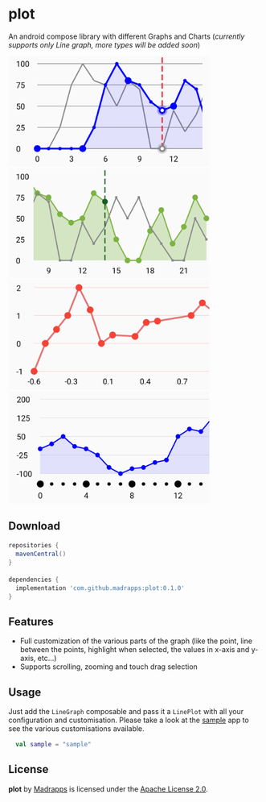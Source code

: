# plot
An android compose library with different Graphs and Charts (*currently supports only Line graph, more types will
be added soon*)

<img src="/preview/line_graph_1.png" alt="Line Graph 1" title="Line Graph 1" width="400"/><img src="/preview/line_graph_2.png" alt="Line Graph 2" title="Line Graph 2" width="400"/><img src="/preview/line_graph_3.png" alt="Line Graph 3" title="Line Graph 3" width="400" /><img src="/preview/line_graph_4.png" alt="Line Graph 4" title="Line Graph 4" width="400" />

Download
-----

```gradle
repositories {
  mavenCentral()
}

dependencies {
  implementation 'com.github.madrapps:plot:0.1.0'
}
```

Features
-----
- Full customization of the various parts of the graph (like the point, line between the points, highlight 
  when selected, the values in x-axis and y-axis, etc...)
- Supports scrolling, zooming and touch drag selection

Usage
-----
Just add the `LineGraph` composable and pass it a `LinePlot` with all your configuration and customisation.
Please take a look at the [sample](https://github.com/Madrapps/plot/tree/main/sample) app to see the various
customisations available.

```kotlin
  val sample = "sample"
```

License
-----

**plot** by [Madrapps](http://madrapps.github.io/) is licensed under the [Apache License 2.0](http://www.apache.org/licenses/LICENSE-2.0).
